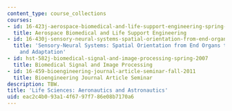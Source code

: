 ```yaml
---
content_type: course_collections
courses:
- id: 16-423j-aerospace-biomedical-and-life-support-engineering-spring-2006
  title: Aerospace Biomedical and Life Support Engineering
- id: 16-430j-sensory-neural-systems-spatial-orientation-from-end-organs-to-behavior-and-adaptation-spring-2012
  title: 'Sensory-Neural Systems: Spatial Orientation from End Organs to Behavior
    and Adaptation'
- id: hst-582j-biomedical-signal-and-image-processing-spring-2007
  title: Biomedical Signal and Image Processing
- id: 16-459-bioengineering-journal-article-seminar-fall-2011
  title: Bioengineering Journal Article Seminar
description: TBW.
title: 'Life Sciences: Aeronautics and Astronautics'
uid: eac2c4b0-93a1-4f67-97f7-86e08b7170a6
---
```

